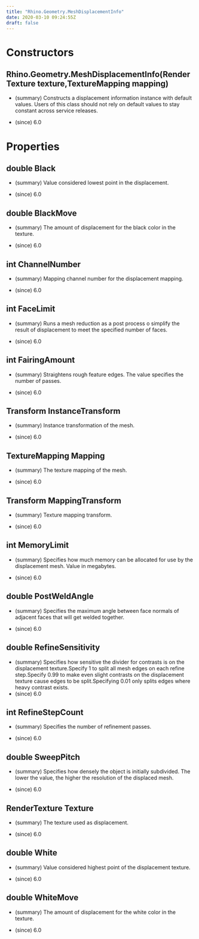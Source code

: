 ```yaml
---
title: "Rhino.Geometry.MeshDisplacementInfo"
date: 2020-03-10 09:24:55Z
draft: false
---
```


# Constructors
## Rhino.Geometry.MeshDisplacementInfo(RenderTexture texture,TextureMapping mapping)
- (summary) 
     Constructs a displacement information instance with default values.
     Users of this class should not rely on default values to stay constant
     across service releases.
     
- (since) 6.0
# Properties
## double Black
- (summary) 
     Value considered lowest point in the displacement.
     
- (since) 6.0
## double BlackMove
- (summary) 
     The amount of displacement for the black color in the texture.
     
- (since) 6.0
## int ChannelNumber
- (summary) 
     Mapping channel number for the displacement mapping.
     
- (since) 6.0
## int FaceLimit
- (summary) 
     Runs a mesh reduction as a post process o simplify the result of
     displacement to meet the specified number of faces.
     
- (since) 6.0
## int FairingAmount
- (summary) 
     Straightens rough feature edges.
     The value specifies the number of passes.
     
- (since) 6.0
## Transform InstanceTransform
- (summary) 
     Instance transformation of the mesh.
     
- (since) 6.0
## TextureMapping Mapping
- (summary) 
     The texture mapping of the mesh.
     
- (since) 6.0
## Transform MappingTransform
- (summary) 
     Texture mapping transform.
     
- (since) 6.0
## int MemoryLimit
- (summary) 
     Specifies how much memory can be allocated for use by the
     displacement mesh. Value in megabytes.
     
- (since) 6.0
## double PostWeldAngle
- (summary) 
     Specifies the maximum angle between face normals of adjacent faces
     that will get welded together.
     
- (since) 6.0
## double RefineSensitivity
- (summary) Specifies how sensitive the divider for contrasts is on the
     displacement texture.Specify 1 to split all mesh edges on each refine step.Specify 0.99 to make even slight contrasts on the displacement
     texture cause edges to be split.Specifying 0.01 only splits edges where heavy contrast
     exists.
- (since) 6.0
## int RefineStepCount
- (summary) 
     Specifies the number of refinement passes.
     
- (since) 6.0
## double SweepPitch
- (summary) 
     Specifies how densely the object is initially subdivided.
     The lower the value, the higher the resolution of the displaced mesh.
     
- (since) 6.0
## RenderTexture Texture
- (summary) 
     The texture used as displacement.
     
- (since) 6.0
## double White
- (summary) 
     Value considered highest point of the displacement texture.
     
- (since) 6.0
## double WhiteMove
- (summary) 
     The amount of displacement for the white color in the texture.
     
- (since) 6.0
